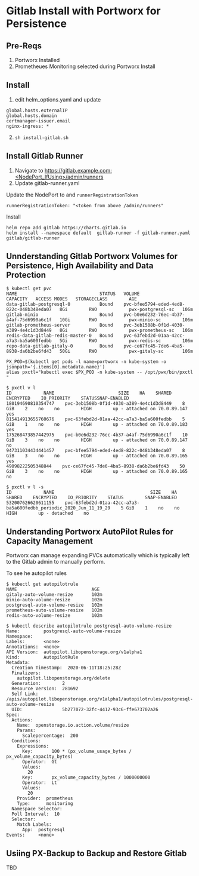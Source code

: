 
# Gitlab Install with Portworx for Persistence

## Pre-Reqs

1. Portworx Installed
2. Prometheues Monitoring selected during Portworx Install

## Install

1. edit helm_options.yaml and update 

```
global.hosts.externalIP
global.hosts.domain
certmanager-issuer.email
nginx-ingress: *
```

2. `sh install-gitlab.sh`


## Install Gitlab Runner

1. Navigate to https://gitlab.example.com:<NodePort_IfUsing>/admin/runners
2. Update gitlab-runner.yaml

Update the NodePort to  and `runnerRegistrationToken`
```
runnerRegistrationToken: "<token from above /admin/runners"
```

Install
```
helm repo add gitlab https://charts.gitlab.io
helm install --namespace default  gitlab-runner -f gitlab-runner.yaml gitlab/gitlab-runner
```

## Unnderstanding Gitlab Portworx Volumes for Persistence, High Availability and Data Protection

```
$ kubectl get pvc
NAME                               STATUS   VOLUME                                     CAPACITY   ACCESS MODES   STORAGECLASS        AGE
data-gitlab-postgresql-0           Bound    pvc-bfee5794-eded-4ed8-822c-048b348eda07   8Gi        RWO            pwx-postgresql-sc   106m
gitlab-minio                       Bound    pvc-b0e6d232-76ec-4b37-a4af-75d6990a6c1f   10Gi       RWO            pwx-minio-sc        106m
gitlab-prometheus-server           Bound    pvc-3eb1508b-0f1d-4030-a389-4e4c1d3d8449   8Gi        RWO            pwx-prometheus-sc   106m
redis-data-gitlab-redis-master-0   Bound    pvc-63febd2d-01aa-42cc-a7a3-ba5a600fedbb   5Gi        RWO            pwx-redis-sc        106m
repo-data-gitlab-gitaly-0          Bound    pvc-ce67fc45-7de6-4ba5-8938-da6b2be6fd43   50Gi       RWO            pwx-gitaly-sc       106m
```

```
PX_POD=$(kubectl get pods -l name=portworx -n kube-system -o jsonpath='{.items[0].metadata.name}')
alias pxctl="kubectl exec $PX_POD -n kube-system -- /opt/pwx/bin/pxctl "
```

```
$ pxctl v l
ID            NAME                        SIZE    HA    SHARED    ENCRYPTED    IO_PRIORITY    STATUSSNAP-ENABLED
180194690810354747    pvc-3eb1508b-0f1d-4030-a389-4e4c1d3d8449    8 GiB    2    no    no        HIGH        up - attached on 70.0.89.147    yes
815414913655760676    pvc-63febd2d-01aa-42cc-a7a3-ba5a600fedbb    5 GiB    1    no    no        HIGH        up - attached on 70.0.89.183    yes
175268473857442975    pvc-b0e6d232-76ec-4b37-a4af-75d6990a6c1f    10 GiB    3    no    no        HIGH        up - attached on 70.0.89.147    no
947311034434441457    pvc-bfee5794-eded-4ed8-822c-048b348eda07    8 GiB    3    no    no        HIGH        up - attached on 70.0.89.165    yes
49098222505348844    pvc-ce67fc45-7de6-4ba5-8938-da6b2be6fd43    50 GiB    3    no    no        HIGH        up - attached on 70.0.89.165    no
```

```
$ pxctl v l -s
ID            NAME                                    SIZE    HA    SHARED    ENCRYPTED    IO_PRIORITY    STATUS        SNAP-ENABLED
532007626620611155    pvc-63febd2d-01aa-42cc-a7a3-ba5a600fedbb_periodic_2020_Jun_11_19_29    5 GiB    1    no    no        HIGH        up - detached    no
```

##  Understanding Portworx AutoPilot Rules for Capacity Management

Portworx can manage expanding PVCs automatically which is typically left to the Gitlab admin to manually perform.

To see he autopilot rules

```
$ kubectl get autopilotrule
NAME                            AGE
gitaly-auto-volume-resize       102m
minio-auto-volume-resize        102m
postgresql-auto-volume-resize   102m
prometheus-auto-volume-resize   102m
redis-auto-volume-resize        102m
```

```
$ kubectl describe autopilotrule postgresql-auto-volume-resize
Name:         postgresql-auto-volume-resize
Namespace:
Labels:       <none>
Annotations:  <none>
API Version:  autopilot.libopenstorage.org/v1alpha1
Kind:         AutopilotRule
Metadata:
  Creation Timestamp:  2020-06-11T18:25:28Z
  Finalizers:
    autopilot.libopenstorage.org/delete
  Generation:        2
  Resource Version:  281692
  Self Link:         /apis/autopilot.libopenstorage.org/v1alpha1/autopilotrules/postgresql-auto-volume-resize
  UID:               5b277072-32fc-4412-93c6-ffe673702a26
Spec:
  Actions:
    Name:  openstorage.io.action.volume/resize
    Params:
      Scalepercentage:  200
  Conditions:
    Expressions:
      Key:       100 * (px_volume_usage_bytes / px_volume_capacity_bytes)
      Operator:  Gt
      Values:
        20
      Key:       px_volume_capacity_bytes / 1000000000
      Operator:  Lt
      Values:
        20
    Provider:  prometheus
    Type:      monitoring
  Namespace Selector:
  Poll Interval:  10
  Selector:
    Match Labels:
      App:  postgresql
Events:     <none>
```

## Usiing PX-Backup to Backup and Restore Gitlab

TBD
